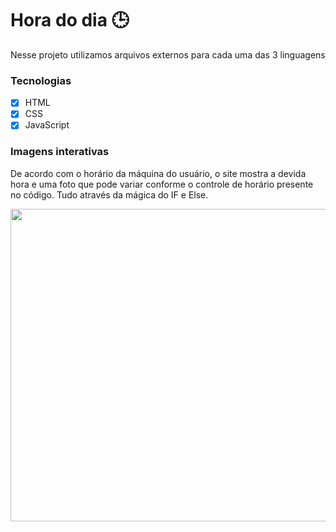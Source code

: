 # Hora do dia 🕒
<p> Nesse projeto utilizamos arquivos externos para cada uma das 3 linguagens </p>

### Tecnologias
- [x] HTML
- [x] CSS
- [x] JavaScript 

### Imagens interativas
<p> 
 De acordo com o horário da máquina do usuário, o site mostra a devida hora e uma foto que pode variar conforme 
 o controle de horário presente no código. Tudo através da mágica do IF e Else.
</p>

<div align="center"> <img width="551" height="500px" src="https://github.com/franssa01/Cursos/blob/main/Curso%20em%20V%C3%ADdeo/Java%20Script/SITE/SITE/Site%201%20Hora%20do%20dia/site1.gif"/> </div>
